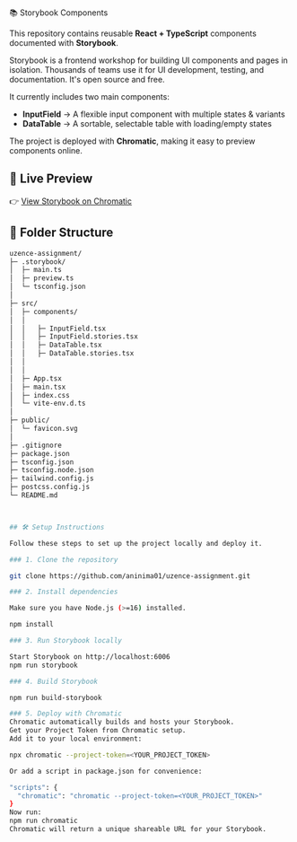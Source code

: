  📚 Storybook Components

This repository contains reusable **React + TypeScript** components documented with **Storybook**.  

Storybook is a frontend workshop for building UI components and pages in isolation. Thousands of teams use it for UI development, testing, and documentation. It's open source and free.

It currently includes two main components:  

- **InputField** → A flexible input component with multiple states & variants  
- **DataTable** → A sortable, selectable table with loading/empty states  

The project is deployed with **Chromatic**, making it easy to preview components online. 

## 🚀 Live Preview
👉 [View Storybook on Chromatic](https://68a0c561b7dea9f765862102-gbfmgsoqqr.chromatic.com/)


## 📂 Folder Structure

```bash
uzence-assignment/
├─ .storybook/                  
│  ├─ main.ts
│  ├─ preview.ts
│  └─ tsconfig.json
│
├─ src/
│  ├─ components/
│  │ 
│  │   ├─ InputField.tsx
│  │   ├─ InputField.stories.tsx
│  │   ├─ DataTable.tsx
│  │   ├─ DataTable.stories.tsx
│  │               
│  │
│  ├─ App.tsx                 
│  ├─ main.tsx                 
│  ├─ index.css                 
│  └─ vite-env.d.ts
│
├─ public/
│  └─ favicon.svg
│
├─ .gitignore
├─ package.json
├─ tsconfig.json
├─ tsconfig.node.json
├─ tailwind.config.js
├─ postcss.config.js
└─ README.md



## 🛠️ Setup Instructions

Follow these steps to set up the project locally and deploy it.

### 1. Clone the repository

git clone https://github.com/aninima01/uzence-assignment.git

### 2. Install dependencies

Make sure you have Node.js (>=16) installed.

npm install

### 3. Run Storybook locally

Start Storybook on http://localhost:6006
npm run storybook

### 4. Build Storybook

npm run build-storybook

### 5. Deploy with Chromatic
Chromatic automatically builds and hosts your Storybook.
Get your Project Token from Chromatic setup.
Add it to your local environment:

npx chromatic --project-token=<YOUR_PROJECT_TOKEN>

Or add a script in package.json for convenience:

"scripts": {
  "chromatic": "chromatic --project-token=<YOUR_PROJECT_TOKEN>"
}
Now run:
npm run chromatic
Chromatic will return a unique shareable URL for your Storybook.
```
